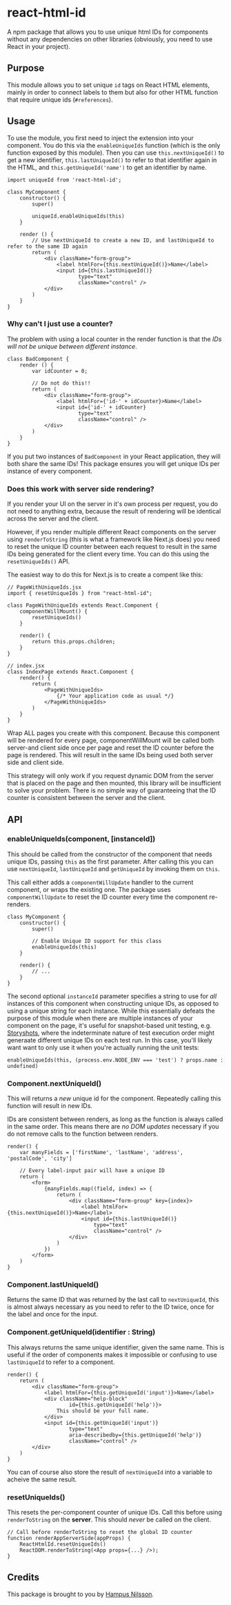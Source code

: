 # react-html-id
A npm package that allows you to use unique html IDs for components
without any dependencies on other libraries (obviously, you need to
use React in your project).

## Purpose

This module allows you to set unique `id` tags on React HTML elements,
mainly in order to connect labels to them but also for other HTML function
that require unique ids (`#references`).

## Usage

To use the module, you first need to inject the extension into
your component. You do this via the `enableUniqueIds` function
(which is the only function exposed by this module). Then you
can use `this.nextUniqueId()` to get a new identifier,
`this.lastUniqueId()` to refer to that identifier again in the HTML,
and `this.getUniqueId('name')` to get an identifier by name.

    import uniqueId from 'react-html-id';
    
    class MyComponent {
        constructor() {
            super()

            uniqueId.enableUniqueIds(this)
        }

        render () {
            // Use nextUniqueId to create a new ID, and lastUniqueId to refer to the same ID again
            return (
                <div className="form-group">
                    <label htmlFor={this.nextUniqueId()}>Name</label>
                    <input id={this.lastUniqueId()}
                           type="text"
                           className="control" />
                </div>
            )
        }
    }

### Why can't I just use a counter?

The problem with using a local counter in the render function is
that the *IDs will not be unique between different instance*.

    class BadComponent {
        render () {
            var idCounter = 0;

            // Do not do this!!
            return (
                <div className="form-group">
                    <label htmlFor={'id-' + idCounter}>Name</label>
                    <input id={'id-' + idCounter}
                           type="text"
                           className="control" />
                </div>
            )
        }
    }

If you put two instances of `BadComponent` in your React application,
they will both share the same IDs! This package ensures you will get
unique IDs per instance of every component.

### Does this work with server side rendering?

If you render your UI on the server in it's own process per request, you
do not need to anything extra, because the result of rendering will be
identical across the server and the client.

However, if you render multiple different React components on the server
using `renderToString` (this is what a framework like Next.js does) you
need to reset the unique ID counter between each request to result in the
same IDs being generated for the client every time. You can do this using
the `resetUniqueIds()` API.

The easiest way to do this for Next.js is to create a compent like this:

    // PageWithUniqueIds.jsx
    import { resetUniqueIds } from "react-html-id";

    class PageWithUniqueIds extends React.Component {
        componentWillMount() {
            resetUniqueIds()
        }

        render() {
            return this.props.children;
        }
    }

    // index.jsx
    class IndexPage extends React.Component {
        render() {
            return (
                <PageWithUniqueIds>
                    {/* Your application code as usual */}
                </PageWithUniqueIds>
            )
        }
    }

Wrap ALL pages you create with this component. Because this component will
be rendered for every page, componentWillMount will be called both server-and
client side once per page and reset the ID counter before the page is rendered.
This will result in the same IDs being used both server side and client side.

This strategy will only work if you request dynamic DOM from
the server that is placed on the page and then mounted, this library
will be insufficient to solve your problem. There is no simple way
of guaranteeing that the ID counter is consistent between the server
and the client.

## API

### enableUniqueIds(component, [instanceId])

This should be called from the constructor of the component that needs unique IDs,
passing `this` as the first parameter. After calling this you can use `nextUniqueId`, `lastUniqueId` and `getUniqueId`
by invoking them on `this`.

This call either adds a `componentWillUpdate` handler to the current component,
or wraps the existing one. The package uses `componentWillUpdate` to reset the
ID counter every time the component re-renders.

    class MyComponent {
        constructor() {
            super()

            // Enable Unique ID support for this class
            enableUniqueIds(this)
        }

        render() {
            // ...
        }
    }

The second optional `instanceId` parameter specifies a string to use for _all_ instances of this component when
constructing unique IDs, as opposed to using a unique string for each instance. While this essentially defeats the
purpose of this module when there are multiple instances of your component on the page, it's useful for snapshot-based
unit testing, e.g. [Storyshots](https://github.com/storybooks/storybook/tree/master/addons/storyshots), where the
indeterminate nature of test execution order might generaate different unique IDs on each test run. In this case, you'll
likely want want to only use it when you're actually running the unit tests:

    enableUniqueIds(this, (process.env.NODE_ENV === 'test') ? props.name : undefined)

### Component.nextUniqueId()

This will returns a *new* unique id for the component. Repeatedly calling
this function will result in new IDs.

IDs are consistent between renders, as long as the function is always called
in the same order. This means there are *no DOM updates* necessary if you do
not remove calls to the function between renders.

    render() {
        var manyFields = ['firstName', 'lastName', 'address', 'postalCode', 'city']
        
        // Every label-input pair will have a unique ID 
        return (
            <form>
                {manyFields.map((field, index) => {
                    return (
                        <div className="form-group" key={index}>
                            <label htmlFor={this.nextUniqueId()}>Name</label>
                            <input id={this.lastUniqueId()}
                                type="text"
                                className="control" />
                        </div>
                    )
                })
            </form>
        )
    }

### Component.lastUniqueId()

Returns the same ID that was returned by the last call to `nextUniqueId`,
this is almost always necessary as you need to refer to the ID twice, once
for the label and once for the input.

### Component.getUniqueId(identifier : String) 

This always returns the same unique identifier, given the same name. 
This is useful if the order of components makes it impossible or confusing 
to use `lastUniqueId` to refer to a component.

    render() {
        return (
            <div className="form-group">
                <label htmlFor={this.getUniqueId('input')}>Name</label>
                <div className="help-block"
                        id={this.getUniqueId('help')}>
                    This should be your full name.
                </div>
                <input id={this.getUniqueId('input')}
                        type="text"
                        aria-describedby={this.getUniqueId('help')}
                        className="control" />
            </div>
        )
    }

You can of course also store the result of `nextUniqueId` into a variable
to acheive the same result.

### resetUniqueIds()

This resets the per-component counter of unique IDs. Call this before using
`renderToString` on the **server**. This should *never* be called on the client.

    // Call before renderToString to reset the global ID counter
    function renderAppServerSide(appProps) {
        ReactHtmlId.resetUniqueIds()
        ReactDOM.renderToString(<App props={...} />);
    }

## Credits

This package is brought to you by [Hampus Nilsson](https://hjnilsson.com).
